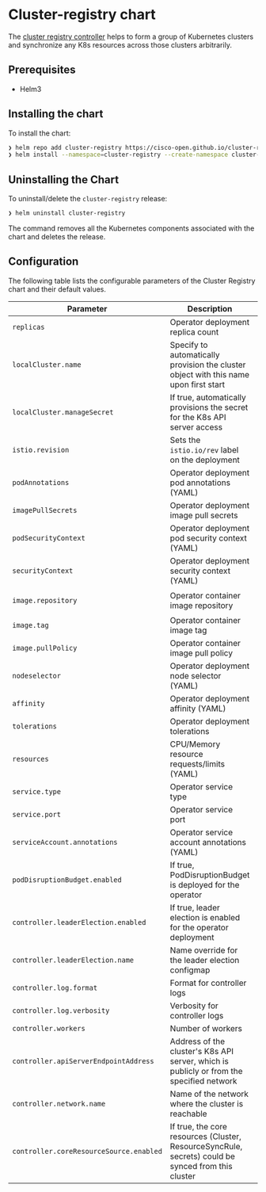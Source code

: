 # Cluster-registry chart

The [cluster registry controller](https://github.com/cisco-open/cluster-registry-controller) helps to form a group of Kubernetes clusters and synchronize
any K8s resources across those clusters arbitrarily.

## Prerequisites

- Helm3

## Installing the chart

To install the chart:

```bash
❯ helm repo add cluster-registry https://cisco-open.github.io/cluster-registry-controller
❯ helm install --namespace=cluster-registry --create-namespace cluster-registry cluster-registry/cluster-registry --set localCluster.name=primary
```

## Uninstalling the Chart

To uninstall/delete the `cluster-registry` release:

```bash
❯ helm uninstall cluster-registry
```

The command removes all the Kubernetes components associated with the chart and deletes the release.

## Configuration

The following table lists the configurable parameters of the Cluster Registry chart and their default values.

Parameter | Description | Default
--------- |--| -------
`replicas` | Operator deployment replica count | `1`
`localCluster.name` | Specify to automatically provision the cluster object with this name upon first start | `""`
`localCluster.manageSecret` | If true, automatically provisions the secret for the K8s API server access | `"true"`
`istio.revision` | Sets the `istio.io/rev` label on the deployment | `""`
`podAnnotations` | Operator deployment pod annotations (YAML) | `{}`
`imagePullSecrets` | Operator deployment image pull secrets | `[]`
`podSecurityContext` | Operator deployment pod security context (YAML) | runAsUser: `65534`, runAsGroup: `65534`
`securityContext` | Operator deployment security context (YAML) | allowPrivilegeEscalation: `false`
`image.repository` | Operator container image repository | `ghcr.io/cisco-open/cluster-registry-controller`
`image.tag` | Operator container image tag | `v0.2.8`
`image.pullPolicy` | Operator container image pull policy | `IfNotPresent`
`nodeselector` | Operator deployment node selector (YAML) | `{}`
`affinity` | Operator deployment affinity (YAML) | `{}`
`tolerations` | Operator deployment tolerations | `[]`
`resources` | CPU/Memory resource requests/limits (YAML) | Requests: Memory: `100Mi`, CPU: `100m`, Limits: Memory: `200Mi`, CPU: `300m`
`service.type` | Operator service type | `"ClusterIP"`
`service.port` | Operator service port | `8080`
`serviceAccount.annotations` | Operator service account annotations (YAML) | `{}`
`podDisruptionBudget.enabled` | If true, PodDisruptionBudget is deployed for the operator | `false`
`controller.leaderElection.enabled` | If true, leader election is enabled for the operator deployment | `true`
`controller.leaderElection.name` | Name override for the leader election configmap | `cluster-registry-leader-election`
`controller.log.format` | Format for controller logs | `"json"`
`controller.log.verbosity` | Verbosity for controller logs | `0`
`controller.workers` | Number of workers | `2`
`controller.apiServerEndpointAddress` | Address of the cluster's K8s API server, which is publicly or from the specified network | `""`
`controller.network.name` | Name of the network where the cluster is reachable | `"default"`
`controller.coreResourceSource.enabled` | If true, the core resources (Cluster, ResourceSyncRule, secrets) could be synced from this cluster | `true`

